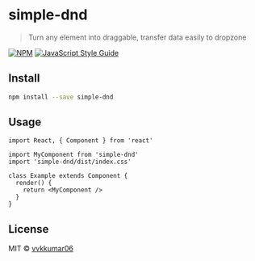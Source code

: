 # simple-dnd

> Turn any element into draggable, transfer data easily to dropzone

[![NPM](https://img.shields.io/npm/v/simple-dnd.svg)](https://www.npmjs.com/package/simple-dnd) [![JavaScript Style Guide](https://img.shields.io/badge/code_style-standard-brightgreen.svg)](https://standardjs.com)

## Install

```bash
npm install --save simple-dnd
```

## Usage

```tsx
import React, { Component } from 'react'

import MyComponent from 'simple-dnd'
import 'simple-dnd/dist/index.css'

class Example extends Component {
  render() {
    return <MyComponent />
  }
}
```

## License

MIT © [vvkkumar06](https://github.com/vvkkumar06)
